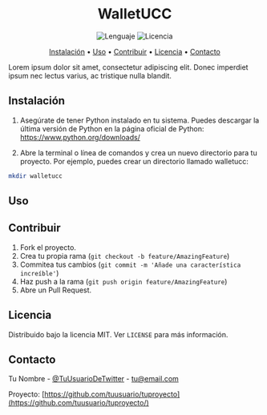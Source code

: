<h1 align="center">WalletUCC</h1>

<p align="center">
  <img alt="Lenguaje" src="https://img.shields.io/badge/Lenguaje-Python-blue">
  <img alt="Licencia" src="https://img.shields.io/badge/Licencia-MIT-green">
</p>

<p align="center">
  <a href="#instalacion">Instalación</a> •
  <a href="#uso">Uso</a> •
  <a href="#contribuir">Contribuir</a> •
  <a href="#licencia">Licencia</a> •
  <a href="#contacto">Contacto</a>
</p>

<!-- Agregar una descripción del proyecto aquí -->
Lorem ipsum dolor sit amet, consectetur adipiscing elit. Donec imperdiet ipsum nec lectus varius, ac tristique nulla blandit.

## Instalación

<!-- Instrucciones para instalar y configurar el proyecto aquí -->
1. Asegúrate de tener Python instalado en tu sistema. Puedes descargar la última versión de Python en la página oficial de Python: https://www.python.org/downloads/

2. Abre la terminal o línea de comandos y crea un nuevo directorio para tu proyecto. Por ejemplo, puedes crear un directorio llamado walletucc:
```bash 
mkdir walletucc
```


## Uso

<!-- Instrucciones para usar el proyecto aquí -->

## Contribuir

1. Fork el proyecto.
2. Crea tu propia rama (`git checkout -b feature/AmazingFeature`)
3. Commitea tus cambios (`git commit -m 'Añade una característica increíble'`)
4. Haz push a la rama (`git push origin feature/AmazingFeature`)
5. Abre un Pull Request.

<!-- Agregar información adicional para contribuir aquí -->

## Licencia

Distribuido bajo la licencia MIT. Ver `LICENSE` para más información.

## Contacto

Tu Nombre - [@TuUsuarioDeTwitter](https://twitter.com/TuUsuarioDeTwitter) - tu@email.com

Proyecto: [https://github.com/tuusuario/tuproyecto](https://github.com/tuusuario/tuproyecto/)
